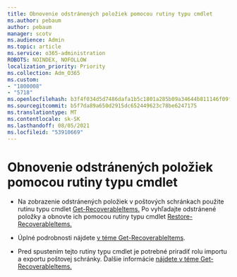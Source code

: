 ```yaml
---
title: Obnovenie odstránených položiek pomocou rutiny typu cmdlet
ms.author: pebaum
author: pebaum
manager: scotv
ms.audience: Admin
ms.topic: article
ms.service: o365-administration
ROBOTS: NOINDEX, NOFOLLOW
localization_priority: Priority
ms.collection: Adm_O365
ms.custom:
- "1800008"
- "5718"
ms.openlocfilehash: b3f4f034d5d7486dafa1b5c1801a285b09a34644b811146f09f454fad9647833
ms.sourcegitcommit: b5f7da89a650d2915dc652449623c78be6247175
ms.translationtype: MT
ms.contentlocale: sk-SK
ms.lasthandoff: 08/05/2021
ms.locfileid: "53910669"
---
```

# <a name="recover-deleted-items-with-cmdlet"></a>Obnovenie odstránených položiek pomocou rutiny typu cmdlet

- Na zobrazenie odstránených položiek v poštových schránkach použite rutinu typu cmdlet [Get-RecoverableItems.](https://docs.microsoft.com/powershell/module/exchange/get-recoverableitems?view=exchange-ps) Po vyhľadajte odstránené položky a obnovte ich pomocou rutiny typu cmdlet [Restore-RecoverableItems.](https://docs.microsoft.com/powershell/module/exchange/Restore-RecoverableItems?view=exchange-ps)

- Úplné podrobnosti nájdete [v téme Get-RecoverableItems](https://docs.microsoft.com/powershell/module/exchange/get-recoverableitems?view=exchange-ps).

- Pred spustením tejto rutiny typu cmdlet je potrebné priradiť rolu importu a exportu poštovej schránky. Ďalšie informácie [nájdete v téme Get-RecoverableItems.](https://docs.microsoft.com/powershell/module/exchange/get-recoverableitems?view=exchange-ps)
